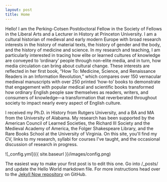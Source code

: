 ```yaml
---
layout: post
title: Home
---
```


Hello! I am the Perking-Cotsen Postdoctoral Fellow in the Society of Fellows in
the Liberal Arts and a Lecturer in History at Princeton University. I am a cultural 
historian of medieval and early modern Europe with broad research interests in the 
history of material texts, the history of gender and the body, and the history of 
medicine and science. In my research and teaching, I am particularly interested in 
tracing how elite or learned cultures of knowledge are conveyed to ‘ordinary’ people 
through non-elite media, and in turn, how media circulation can bring about cultural 
change. These interests are reflected in her first book, “How To: Medicine, Science, and 
Renaissance Readers in an Information Revolution,” which compares over 150 vernacular 
medieval manuscripts with over 250 printed ‘how-to’ books to demonstrate that engagement 
with popular medical and scientific books transformed how ordinary English people saw 
themselves as readers, writers, and consumers of knowledge—a transformation that 
reverberated throughout society to impact nearly every aspect of English culture.

I received my Ph.D. in History from Rutgers University, and a BA and MA from the 
University of Alabama. My research has been supported by the American Council of 
Learned Societies, the Richard III Society and the Medieval Academy of America, the 
Folger Shakespeare Library, and the Rare Books School at the University of Virginia. 
On this site, you'll find my CV, links to my research, syllabi for courses I've taught, 
and the occasional discussion of research in progress.

![_config.yml]({{ site.baseurl }}/images/config.png)

The easiest way to make your first post is to edit this one. Go into /_posts/ and update the Hello World markdown file. For more instructions head over to the [Jekyll Now repository](https://github.com/barryclark/jekyll-now) on GitHub.